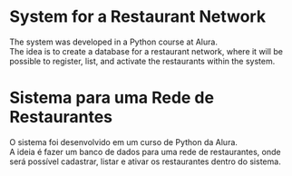 # System for a Restaurant Network
The system was developed in a Python course at Alura.<br/>
The idea is to create a database for a restaurant network, where it will be possible to register, list, and activate the restaurants within the system.<br/>

# Sistema para uma Rede de Restaurantes
O sistema foi desenvolvido em um curso de Python da Alura.<br/>
A ideia é fazer um banco de dados para uma rede de restaurantes, onde será possível cadastrar, listar e ativar os restaurantes dentro do sistema.<br/>
